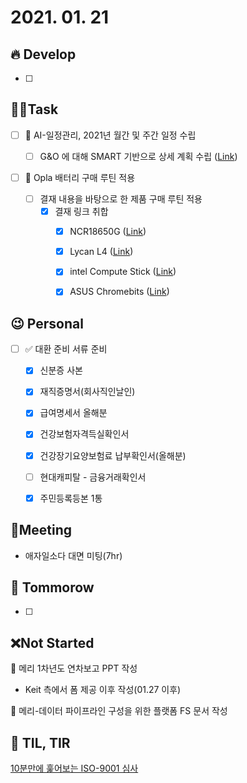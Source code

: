 # 2021. 01. 21

## 🔥 Develop

- [ ] 



##  🏳‍🌈Task

- [ ] 🎨 AI-일정관리, 2021년 월간 및 주간 일정 수립
  
  - [ ] G&O 에 대해 SMART 기반으로 상세 계획 수립 ([Link](http://cyw.pe.kr/xe/a42/906839))
- [ ] 🎨 Opla 배터리 구매 루틴 적용
  - [ ] 결재 내용을 바탕으로 한 제품 구매 루틴 적용
    - [x] 결재 링크 취합
      - [x] NCR18650G ([Link](http://item.gmarket.co.kr/Item?goodscode=377282137))
      - [x] Lycan L4 ([Link](http://item.gmarket.co.kr/Item?goodscode=673891042))
      - [x] intel Compute Stick ([Link](http://item.gmarket.co.kr/DetailView/Item.asp?goodscode=909873420&GoodsSale=Y&jaehuid=200002657))
      - [x] ASUS Chromebits ([Link](https://www.amazon.com/gp/cart/view.html?ref_=nav_cart))
  




## 😉 Personal

- [ ] ✅ 대환 준비 서류 준비
  - [x] 신분증 사본
  - [x] 재직증명서(회사직인날인)
  - [x] 급여명세서 올해분
  - [x] 건강보험자격득실확인서
  - [x] 건강장기요양보험료 납부확인서(올해분)
  - [ ] 현대캐피탈 - 금융거래확인서
  - [x] 주민등록등본 1통




## :dizzy: ​Meeting

* 애자일소다 대면 미팅(7hr)



## 🚸 Tommorow

- [ ] 



## ❌Not Started

📝 메리 1차년도 연차보고 PPT 작성

* Keit 측에서 폼 제공 이후 작성(01.27 이후)

🎨 메리-데이터 파이프라인 구성을 위한 플랫폼 FS 문서 작성 




## 📸 TIL, TIR

[10분만에 훑어보는 ISO-9001 심사](https://mobigen.tistory.com/340)